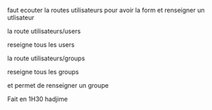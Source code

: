  faut  ecouter  la  routes utilisateurs  pour avoir la  form 
 et renseigner un utlisateur  


 la  route  utilisateurs/users

 reseigne  tous  les users

 la route utilisateurs/groups


reseigne  tous  les groups 

et permet  de  renseigner un groupe 


Fait en 1H30  hadjime
